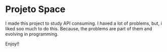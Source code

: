 # Projeto Space

I made this project to study API consuming. I haved a lot of problems, but, i liked soo much to do this. Because, the problems are part of them and evolving in programming.

Enjoy!!